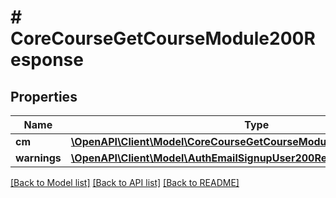# # CoreCourseGetCourseModule200Response

## Properties

Name | Type | Description | Notes
------------ | ------------- | ------------- | -------------
**cm** | [**\OpenAPI\Client\Model\CoreCourseGetCourseModule200ResponseCm**](CoreCourseGetCourseModule200ResponseCm.md) |  |
**warnings** | [**\OpenAPI\Client\Model\AuthEmailSignupUser200ResponseWarningsInner[]**](AuthEmailSignupUser200ResponseWarningsInner.md) |  | [optional]

[[Back to Model list]](../../README.md#models) [[Back to API list]](../../README.md#endpoints) [[Back to README]](../../README.md)
